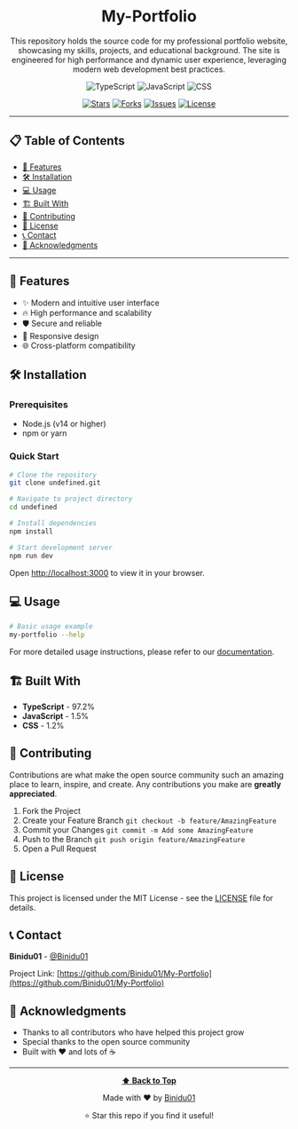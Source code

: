 <div align="center">
  
# My-Portfolio

This repository holds the source code for my professional portfolio website, showcasing my skills, projects, and educational background. The site is engineered for high performance and dynamic user experience, leveraging modern web development best practices.

![TypeScript](https://img.shields.io/badge/TypeScript-3178c6?style=for-the-badge&logo=typescript&logoColor=white) ![JavaScript](https://img.shields.io/badge/JavaScript-f1e05a?style=for-the-badge&logo=javascript&logoColor=white) ![CSS](https://img.shields.io/badge/CSS-1572B6?style=for-the-badge&logo=css&logoColor=white)

[![Stars](https://img.shields.io/github/stars/Binidu01/My-Portfolio?style=for-the-badge&logo=github)](https://github.com/Binidu01/My-Portfolio/stargazers)
[![Forks](https://img.shields.io/github/forks/Binidu01/My-Portfolio?style=for-the-badge&logo=github)](https://github.com/Binidu01/My-Portfolio/network/members)
[![Issues](https://img.shields.io/github/issues/Binidu01/My-Portfolio?style=for-the-badge&logo=github)](https://github.com/Binidu01/My-Portfolio/issues)
[![License](https://img.shields.io/github/license/Binidu01/My-Portfolio?style=for-the-badge)](https://github.com/Binidu01/My-Portfolio/blob/main/LICENSE)

</div>

---

## 📋 Table of Contents

- [🚀 Features](#-features)
- [🛠️ Installation](#️-installation)
- [💻 Usage](#-usage)
- [🏗️ Built With](#️-built-with)
- [🤝 Contributing](#-contributing)
- [📄 License](#-license)
- [📞 Contact](#-contact)
- [🙏 Acknowledgments](#-acknowledgments)

---

## 🚀 Features

- ✨ Modern and intuitive user interface
- 🔥 High performance and scalability
- 🛡️ Secure and reliable
- 📱 Responsive design
- 🌐 Cross-platform compatibility

## 🛠️ Installation

### Prerequisites
- Node.js (v14 or higher)
- npm or yarn

### Quick Start
```bash
# Clone the repository
git clone undefined.git

# Navigate to project directory
cd undefined

# Install dependencies
npm install

# Start development server
npm run dev
```

Open [http://localhost:3000](http://localhost:3000) to view it in your browser.

## 💻 Usage

```bash
# Basic usage example
my-portfolio --help
```

For more detailed usage instructions, please refer to our [documentation](https://github.com/Binidu01/My-Portfolio).

## 🏗️ Built With

- **TypeScript** - 97.2%
- **JavaScript** - 1.5%
- **CSS** - 1.2%

## 🤝 Contributing

Contributions are what make the open source community such an amazing place to learn, inspire, and create. Any contributions you make are **greatly appreciated**.

1. Fork the Project
2. Create your Feature Branch `git checkout -b feature/AmazingFeature`
3. Commit your Changes `git commit -m Add some AmazingFeature`
4. Push to the Branch `git push origin feature/AmazingFeature`
5. Open a Pull Request

## 📄 License

This project is licensed under the MIT License - see the [LICENSE](LICENSE) file for details.

## 📞 Contact

**Binidu01** - [@Binidu01](https://github.com/Binidu01)

Project Link: [https://github.com/Binidu01/My-Portfolio](https://github.com/Binidu01/My-Portfolio)



## 🙏 Acknowledgments

- Thanks to all contributors who have helped this project grow
- Special thanks to the open source community
- Built with ❤️ and lots of ☕

---

<div align="center">
  
**[⬆ Back to Top](#my-portfolio)**

Made with ❤️ by [Binidu01](https://github.com/Binidu01)

⭐ Star this repo if you find it useful!

</div>

